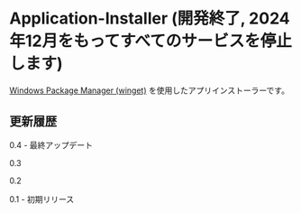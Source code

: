 # Application-Installer (開発終了, 2024年12月をもってすべてのサービスを停止します)
[Windows Package Manager (winget)](https://learn.microsoft.com/ja-jp/windows/package-manager/winget/) を使用したアプリインストーラーです。

## 更新履歴
0.4 - 最終アップデート

0.3

0.2

0.1 - 初期リリース
